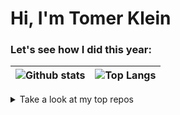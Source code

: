 
<p align="left">
  <h1 align="left">Hi, I'm Tomer Klein
  
  </h1>
</p>

### Let's see how I did this year:
![Github stats](https://github-readme-stats.vercel.app/api?username=t0mer&show_icons=true&theme=blueberry&count_private=true)|![Top Langs](https://github-readme-stats.vercel.app/api/top-langs/?username=t0mer&show_icons=true&theme=blueberry&count_private=true&langs_count=8&layout=compact)
 ------------- | ------------- 


<details>
  <summary markdown="span">Take a look at my top repos</summary>

|![Broadlink Manager](https://github-readme-stats.vercel.app/api/pin/?username=t0mer&repo=broadlinkmanager-docker&theme=blueberry)|![Red Alert](https://github-readme-stats.vercel.app/api/pin/?username=t0mer&repo=redalert&theme=blueberry)|
![havid](https://github-readme-stats.vercel.app/api/pin/?username=t0mer&repo=havid-19&theme=blueberry)|![botvid](https://github-readme-stats.vercel.app/api/pin/?username=t0mer&repo=botvid-19&theme=blueberry)
|------------- | ------------- |
</details>






